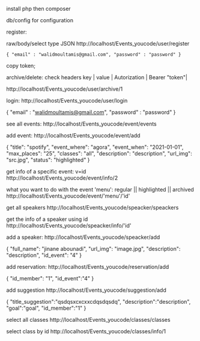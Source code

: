  install php then composer


db/config for configuration

register:

raw/body/select type JSON
http://localhost/Events_youcode/user/register

 `{
    "email" : "walidmoultamis@gmail.com",
    "password" : "password"
}`

copy token;


archive/delete:
check headers
key          | value         |
Autorization | Bearer "token"|

http://localhost/Events_youcode/user/archive/1

login:
http://localhost/Events_youcode/user/login

{
    "email" : "walidmoultamis@gmail.com",
    "password" : "password"
}

see all events:
http://localhost/Events_youcode/event/events

add event:
http://localhost/Events_youcode/event/add

{
    "title": "spotify",
    "event_where": "agora",
    "event_when": "2021-01-01",
    "max_places": "25",
    "classes": "all",
    "description": "description",
    "url_img": "src.jpg",
    "status": "highlighted"
}

get info of a specific event:              v=id
http://localhost/Events_youcode/event/info/2


what you want to do with the event      'menu': regular || highlighted || archived
http://localhost/Events_youcode/event/'menu'/'id'




get all speakers
http://localhost/Events_youcode/speacker/speackers


get the info of a speaker using id
http://localhost/Events_youcode/speacker/info/'id'


add a speaker:
http://localhost/Events_youcode/speacker/add

{
        "full_name": "jinane abounadi",
        "url_img": "image.jpg",
        "description": "description",
        "id_event": "4"
}

add reservation:
http://localhost/Events_youcode/reservation/add

{
   "id_member": "1",
    "id_event":"4"
}

add suggestion 
http://localhost/Events_youcode/suggestion/add

{
    "title_suggestion":"qsdqsxcxcxxcdqsdqsdq",
    "description":"description",
    "goal":"goal",
    "id_member":"1"
}



select all classes
http://localhost/Events_youcode/classes/classes

select class by id
http://localhost/Events_youcode/classes/info/1